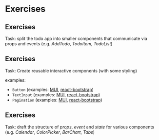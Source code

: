 # Exercises

## Exercises

Task: split the todo app into smaller components that communicate via props and events (e.g. _AddTodo_, _TodoItem_, _TodoList_)

## Exercises

Task: Create reusable interactive components (with some styling)

examples:

- `Button` (examples: [MUI](https://mui.com/material-ui/react-button/), [react-bootstrap](https://react-bootstrap.github.io/components/buttons/))
- `TextInput` (examples: [MUI](https://mui.com/material-ui/react-text-field/), [react-bootstrap](https://react-bootstrap.github.io/forms/input-group/))
- `Pagination` (examples: [MUI](https://mui.com/material-ui/react-pagination/), [react-bootstrap](https://react-bootstrap.github.io/components/pagination/))

## Exercises

Task: draft the structure of _props_, _event_ and _state_ for various components (e.g. _Calendar_, _ColorPicker_, _BarChart_, _Tabs_)
